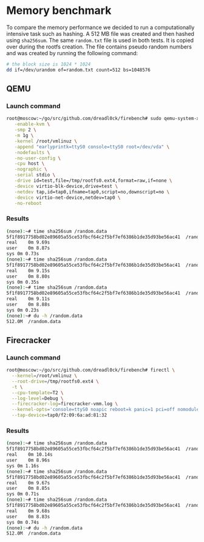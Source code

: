 # Memory benchmark

To compare the memory performance we decided to run a computationally intensive task such as hashing. A 512 MB file was created and then hashed using `sha256sum`. The same `random.txt` file is used in both tests. It is copied over during the rootfs creation. The file contains pseudo random numbers and was created by running the following command:

```bash
# the block size is 1024 * 1024
dd if=/dev/urandom of=random.txt count=512 bs=1048576
```

## QEMU

### Launch command
```bash
root@moscow:~/go/src/github.com/dreadl0ck/firebench# sudo qemu-system-x86_64 -M microvm,rtc=off \
   -enable-kvm \
   -smp 2 \
   -m 1g \
   -kernel /root/vmlinuz \
   -append "earlyprintk=ttyS0 console=ttyS0 root=/dev/vda" \
   -nodefaults \
   -no-user-config \
   -cpu host \
   -nographic \
   -serial stdio \
   -drive id=test,file=/tmp/rootfs0.ext4,format=raw,if=none \
   -device virtio-blk-device,drive=test \
   -netdev tap,id=tap0,ifname=tap0,script=no,downscript=no \
   -device virtio-net-device,netdev=tap0 \
   -no-reboot
```

### Results
```bash
(none):~# time sha256sum /random.data
5f1f8917758bd02e89605a55ce53fbcf64c2f5bf7ef6386b1de35d93be56ac41  /random.data
real	0m 9.69s
user	0m 8.87s
sys	0m 0.73s
(none):~# time sha256sum /random.data
5f1f8917758bd02e89605a55ce53fbcf64c2f5bf7ef6386b1de35d93be56ac41  /random.data
real	0m 9.15s
user	0m 8.80s
sys	0m 0.35s
(none):~# time sha256sum /random.data
5f1f8917758bd02e89605a55ce53fbcf64c2f5bf7ef6386b1de35d93be56ac41  /random.data
real	0m 9.11s
user	0m 8.88s
sys	0m 0.23s
(none):~# du -h /random.data
512.0M	/random.data
```

## Firecracker

### Launch command
```bash
root@moscow:~/go/src/github.com/dreadl0ck/firebench# firectl \
  --kernel=/root/vmlinuz \
  --root-drive=/tmp/rootfs0.ext4 \
  -t \
  --cpu-template=T2 \
  --log-level=Debug \
  --firecracker-log=firecracker-vmm.log \
  --kernel-opts='console=ttyS0 noapic reboot=k panic=1 pci=off nomodules rw' \
  --tap-device=tap0/f2:09:6a:ad:81:32
```

### Results
```bash
(none):~# time sha256sum /random.data
5f1f8917758bd02e89605a55ce53fbcf64c2f5bf7ef6386b1de35d93be56ac41  /random.data
real	0m 10.14s
user	0m 8.96s
sys	0m 1.16s
(none):~# time sha256sum /random.data
5f1f8917758bd02e89605a55ce53fbcf64c2f5bf7ef6386b1de35d93be56ac41  /random.data
real	0m 9.67s
user	0m 8.85s
sys	0m 0.71s
(none):~# time sha256sum /random.data
5f1f8917758bd02e89605a55ce53fbcf64c2f5bf7ef6386b1de35d93be56ac41  /random.data
real	0m 9.68s
user	0m 8.83s
sys	0m 0.74s
(none):~# du -h /random.data
512.0M	/random.data
```
